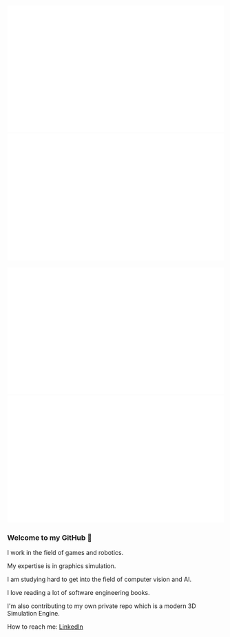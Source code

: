 ![](https://raw.githubusercontent.com/guts117/github-stats/master/generated/overview.svg#gh-dark-mode-only)
![](https://raw.githubusercontent.com/guts117/github-stats/master/generated/overview.svg#gh-light-mode-only)

![](https://raw.githubusercontent.com/guts117/github-stats/master/generated/languages.svg#gh-dark-mode-only)
![](https://raw.githubusercontent.com/guts117/github-stats/master/generated/languages.svg#gh-light-mode-only)

### Welcome to my GitHub 👋

I work in the field of games and robotics.

My expertise is in graphics simulation.

I am studying hard to get into the field of computer vision and AI.

I love reading a lot of software engineering books.

I'm also contributing to my own private repo which is a modern 3D Simulation Engine.

How to reach me: [LinkedIn](https://www.linkedin.com/in/rabin-gajmer-946b741a3?lipi=urn%3Ali%3Apage%3Ad_flagship3_profile_view_base_contact_details%3BCrQ5khqXTEic9dNWcXibqQ%3D%3D)

<!--
**guts117/guts117** is a ✨ _special_ ✨ repository because its `README.md` (this file) appears on your GitHub profile.

Here are some ideas to get you started:

- 🔭 I’m currently working on ...
- 🌱 I’m currently learning ...
- 👯 I’m looking to collaborate on ...
- 🤔 I’m looking for help with ...
- 💬 Ask me about ...
- 📫 How to reach me: ...
- 😄 Pronouns: ...
- ⚡ Fun fact: ...
-->

